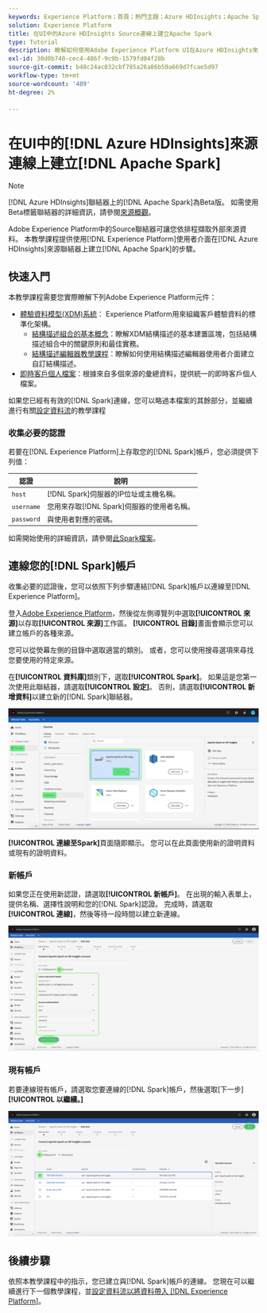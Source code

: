 ```yaml
---
keywords: Experience Platform；首頁；熱門主題；Azure HDInsights；Apache Spark
solution: Experience Platform
title: 在UI中的Azure HDInsights Source連線上建立Apache Spark
type: Tutorial
description: 瞭解如何使用Adobe Experience Platform UI在Azure HDInsights來源連線上建立Apache Spark。
exl-id: 30d0b740-cec4-486f-9c9b-1579fd04f28b
source-git-commit: b48c24ac032cbf785a26a86b50a669d7fcae5d97
workflow-type: tm+mt
source-wordcount: '489'
ht-degree: 2%

---
```


# 在UI中的[!DNL Azure HDInsights]來源連線上建立[!DNL Apache Spark]

>[!NOTE]
>
> [!DNL Azure HDInsights]聯結器上的[!DNL Apache Spark]為Beta版。 如需使用Beta標籤聯結器的詳細資訊，請參閱[來源概觀](../../../../home.md#terms-and-conditions)。

Adobe Experience Platform中的Source聯結器可讓您依排程擷取外部來源資料。 本教學課程提供使用[!DNL Experience Platform]使用者介面在[!DNL Azure HDInsights]來源聯結器上建立[!DNL Apache Spark]的步驟。

## 快速入門

本教學課程需要您實際瞭解下列Adobe Experience Platform元件：

* [體驗資料模型(XDM)系統](../../../../../xdm/home.md)： Experience Platform用來組織客戶體驗資料的標準化架構。
   * [結構描述組合的基本概念](../../../../../xdm/schema/composition.md)：瞭解XDM結構描述的基本建置區塊，包括結構描述組合中的關鍵原則和最佳實務。
   * [結構描述編輯器教學課程](../../../../../xdm/tutorials/create-schema-ui.md)：瞭解如何使用結構描述編輯器使用者介面建立自訂結構描述。
* [即時客戶個人檔案](../../../../../profile/home.md)：根據來自多個來源的彙總資料，提供統一的即時客戶個人檔案。

如果您已經有有效的[!DNL Spark]連線，您可以略過本檔案的其餘部分，並繼續進行有關[設定資料流](../../dataflow/databases.md)的教學課程

### 收集必要的認證

若要在[!DNL Experience Platform]上存取您的[!DNL Spark]帳戶，您必須提供下列值：

| 認證 | 說明 |
| ---------- | ----------- |
| `host` | [!DNL Spark]伺服器的IP位址或主機名稱。 |
| `username` | 您用來存取[!DNL Spark]伺服器的使用者名稱。 |
| `password` | 與使用者對應的密碼。 |

如需開始使用的詳細資訊，請參閱[此Spark檔案](https://docs.microsoft.com/en-us/azure/hdinsight/spark/apache-spark-overview)。

## 連線您的[!DNL Spark]帳戶

收集必要的認證後，您可以依照下列步驟連結[!DNL Spark]帳戶以連線至[!DNL Experience Platform]。

登入[Adobe Experience Platform](https://platform.adobe.com)，然後從左側導覽列中選取&#x200B;**[!UICONTROL 來源]**&#x200B;以存取&#x200B;**[!UICONTROL 來源]**&#x200B;工作區。 **[!UICONTROL 目錄]**&#x200B;畫面會顯示您可以建立帳戶的各種來源。

您可以從熒幕左側的目錄中選取適當的類別。 或者，您可以使用搜尋選項來尋找您要使用的特定來源。

在&#x200B;**[!UICONTROL 資料庫]**&#x200B;類別下，選取&#x200B;**[!UICONTROL Spark]**。 如果這是您第一次使用此聯結器，請選取&#x200B;**[!UICONTROL 設定]**。 否則，請選取&#x200B;**[!UICONTROL 新增資料]**&#x200B;以建立新的[!DNL Spark]聯結器。

![目錄](../../../../images/tutorials/create/spark/catalog.png)

**[!UICONTROL 連線至Spark]**&#x200B;頁面隨即顯示。 您可以在此頁面使用新的證明資料或現有的證明資料。

### 新帳戶

如果您正在使用新認證，請選取&#x200B;**[!UICONTROL 新帳戶]**。 在出現的輸入表單上，提供名稱、選擇性說明和您的[!DNL Spark]認證。 完成時，請選取&#x200B;**[!UICONTROL 連線]**，然後等待一段時間以建立新連線。

![新](../../../../images/tutorials/create/spark/new.png)

### 現有帳戶

若要連線現有帳戶，請選取您要連線的[!DNL Spark]帳戶，然後選取[下一步]**[!UICONTROL 以繼續。]**

![現有](../../../../images/tutorials/create/spark/existing.png)

## 後續步驟

依照本教學課程中的指示，您已建立與[!DNL Spark]帳戶的連線。 您現在可以繼續進行下一個教學課程，並[設定資料流以將資料帶入 [!DNL Experience Platform]](../../dataflow/databases.md)。
